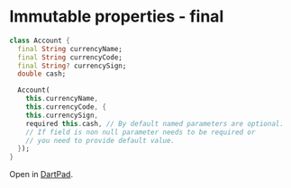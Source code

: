 # Immutable properties - final

```dart
class Account {
  final String currencyName;
  final String currencyCode;
  final String? currencySign;
  double cash;

  Account(
    this.currencyName,
    this.currencyCode, {
    this.currencySign,
    required this.cash, // By default named parameters are optional.
    // If field is non null parameter needs to be required or
    // you need to provide default value.
  });
}

```

Open in [DartPad](https://dartpad.dev/?id=4c69d1dfb2eee0fb77bcbfdea7279229).
